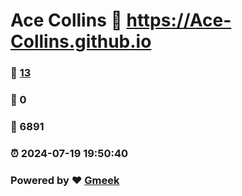 # Ace Collins :link: https://Ace-Collins.github.io 
### :page_facing_up: [13](https://Ace-Collins.github.io/tag.html) 
### :speech_balloon: 0 
### :hibiscus: 6891 
### :alarm_clock: 2024-07-19 19:50:40 
### Powered by :heart: [Gmeek](https://github.com/Meekdai/Gmeek)

